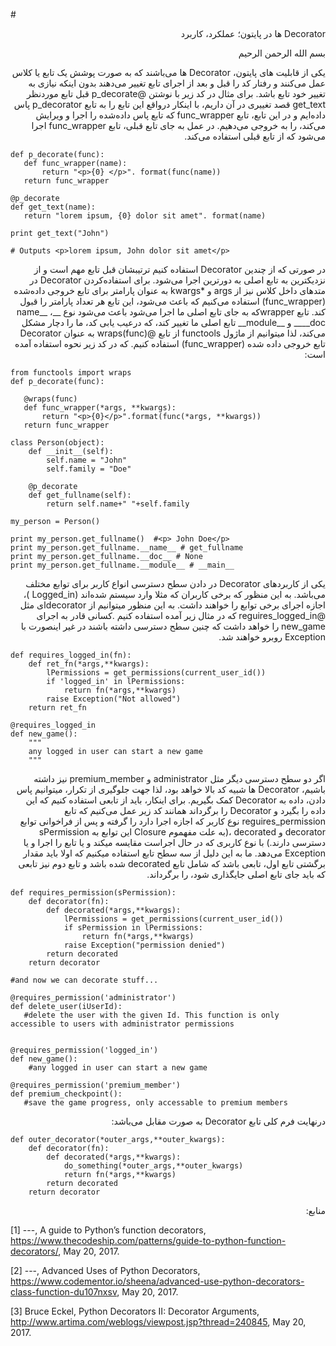 #<p dir = 'rtl' align= 'right'> Decorator ها در پایتون؛ عملکرد، کاربرد</p>

<p dir='rtl' align='right'>بسم الله الرحمن الرحیم</p>

<p dir = 'rtl' align= 'right'> 
یکی از قابلیت های پایتون، Decorator ها می‌باشند که به صورت پوشش یک تابع یا کلاس عمل می‌کنند و رفتار کد را قبل و بعد از اجرای تابع تغییر می‌دهند بدون اینکه نیازی به تغییر خود تابع باشد. برای مثال در کد زیر با نوشتن @p_decorate قبل تابع موردنظر get_text قصد تغییری در آن داریم، با اینکار درواقع این تابع را به تابع p_decorator پاس داده‌ایم و در این تابع، تابع func_wrapper که تابع پاس داده‌شده را اجرا و ویرایش می‌کند، را به خروجی می‌دهیم. در عمل به جای تابع قبلی، تابع func_wrapper اجرا می‌شود که از تابع قبلی استفاده می‌کند.
</p>

```
def p_decorate(func):
   def func_wrapper(name):
       return "<p>{0} </p>". format(func(name))
   return func_wrapper

@p_decorate
def get_text(name):
   return "lorem ipsum, {0} dolor sit amet". format(name)

print get_text("John")

# Outputs <p>lorem ipsum, John dolor sit amet</p>
```

<p dir = 'rtl' align= 'right'> 
در صورتی که از چندین Decorator استفاده کنیم ترتیبشان قبل تابع مهم است و از نزدیکترین به تابع اصلی به دورترین اجرا می‌شود. برای استفاده‌کردن Decorator در متدهای داخل کلاس نیز از args  و *kwargs به عنوان پارامتر برای تابع خروجی داده‌شده (func_wrapper) استفاده می‌کنیم که باعث می‌شود، این تابع هر تعداد پارامتر را قبول کند. تابع wrapperکه به جای تابع اصلی ما اجرا می‌شود باعث می‌شود نوع __name__ ، __doc__ و __module__ تابع اصلی ما تغییر کند، که درعیب یابی کد، ما را دچار مشکل می‌کند، لذا میتوانیم از ماژول functools از تابع @wraps(func) به عنوان Decorator تابع خروجی داده شده (func_wrapper) استفاده کنیم. که در کد زیر نحوه استفاده آمده است:
</p>


```
from functools import wraps
def p_decorate(func):

   @wraps(func)
   def func_wrapper(*args, **kwargs):
       return "<p>{0}</p>".format(func(*args, **kwargs))
   return func_wrapper

class Person(object):
    def __init__(self):
        self.name = "John"
        self.family = "Doe"

    @p_decorate
    def get_fullname(self):
        return self.name+" "+self.family

my_person = Person()

print my_person.get_fullname()  #<p> John Doe</p>
print my_person.get_fullname.__name__ # get_fullname
print my_person.get_fullname.__doc__ # None
print my_person.get_fullname.__module__ # __main__
```


<p dir = 'rtl' align= 'right'> 
یکی از کاربردهای Decorator در دادن سطح دسترسی انواع کاربر برای توابع مختلف می‌باشد. به این منظور که برخی کاربران که مثلا وارد سیستم شده‌اند (Logged_in )، اجازه اجرای برخی توابع را خواهند داشت. به این منظور میتوانیم از decoratorای مثل @reguires_logged_in که در مثال زیر آمده استفاده کنیم .کسانی قادر به اجرای new_game را خواهد داشت که چنین سطح دسترسی داشته باشند در غیر اینصورت با Exception روبرو خواهند شد.
</p>


```
def requires_logged_in(fn):
    def ret_fn(*args,**kwargs):
        lPermissions = get_permissions(current_user_id())
        if 'logged_in' in lPermissions:
            return fn(*args,**kwargs)
        raise Exception("Not allowed")
    return ret_fn

@requires_logged_in 
def new_game():
    """
    any logged in user can start a new game
    """
```


<p dir = 'rtl' align= 'right'> 
اگر دو سطح دسترسی دیگر مثل administrator و premium_member نیز داشته باشیم، Decorator ها شبیه کد بالا خواهد بود، لذا جهت جلوگیری از تکرار، میتوانیم پاس دادن، داده به Decorator کمک بگیریم. برای اینکار، باید از تابعی استفاده کنیم که این داده را بگیرد و Decorator  را برگرداند همانند کد زیر عمل می‌کنیم که تابع reguires_permission  نوع کاربر که اجازه اجرا دارد را گرفته و پس از فراخوانی توابع decorator و decorated ،(به علت مفهموم Closure این توابع به sPermission دسترسی دارند.) با نوع کاربری که در حال اجراست مقایسه میکند و یا تابع را اجرا و یا Exception می‌دهد. ما به این دلیل از سه سطح تابع استفاده میکنیم که اولا باید مقدار برگشتی تابع اول، تابعی باشد که شامل تابع decorated شده باشد و تابع دوم نیز تابعی که باید جای تابع اصلی جایگذاری شود، را برگرداند.
</p>


```
def requires_permission(sPermission):                            
    def decorator(fn):                                            
        def decorated(*args,**kwargs):                            
            lPermissions = get_permissions(current_user_id())     
            if sPermission in lPermissions:                       
                return fn(*args,**kwargs)                         
            raise Exception("permission denied")                  
        return decorated                                          
    return decorator       
    
#and now we can decorate stuff...                                     

@requires_permission('administrator')
def delete_user(iUserId):
   #delete the user with the given Id. This function is only accessible to users with administrator permissions
   

@requires_permission('logged_in')
def new_game():
    #any logged in user can start a new game
    
@requires_permission('premium_member')
def premium_checkpoint():
   #save the game progress, only accessable to premium members
```


<p dir = 'rtl' align= 'right'> 
درنهایت فرم کلی تابع Decorator به صورت مقابل می‌باشد:
</p>


```
def outer_decorator(*outer_args,**outer_kwargs):                            
    def decorator(fn):                                            
        def decorated(*args,**kwargs):                            
            do_something(*outer_args,**outer_kwargs)                      
            return fn(*args,**kwargs)                         
        return decorated                                          
    return decorator      
```

<p dir = 'rtl' align= 'right'> 
منابع:
</p>

[1] ---, A guide to Python’s function decorators, https://www.thecodeship.com/patterns/guide-to-python-function-decorators/, May 20, 2017.

[2] ---, Advanced Uses of Python Decorators, https://www.codementor.io/sheena/advanced-use-python-decorators-class-function-du107nxsv, May 20, 2017.

[3] Bruce Eckel, Python Decorators II: Decorator Arguments, http://www.artima.com/weblogs/viewpost.jsp?thread=240845, May 20, 2017.

